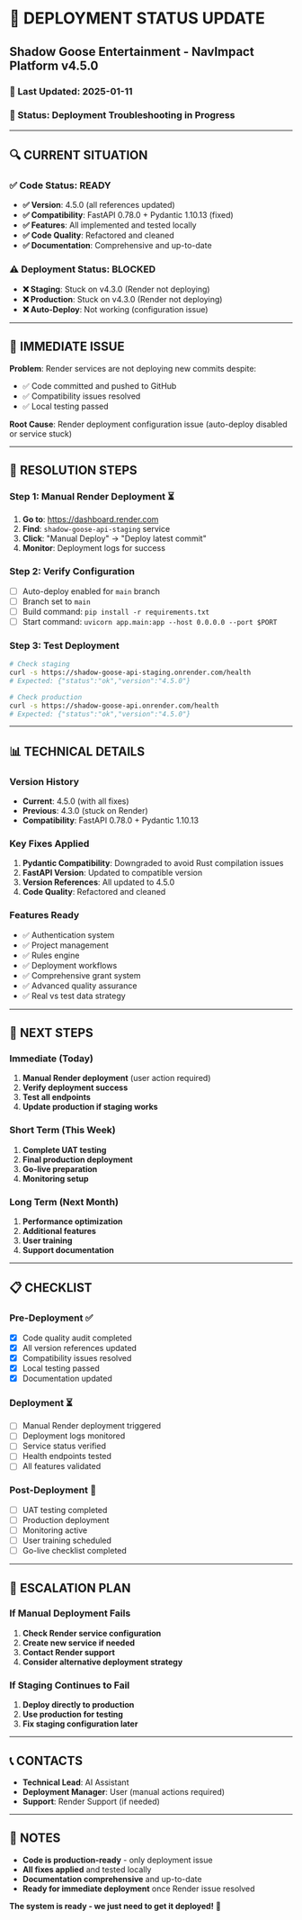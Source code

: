 # 🚨 **DEPLOYMENT STATUS UPDATE**
## Shadow Goose Entertainment - NavImpact Platform v4.5.0

### **📅 Last Updated**: 2025-01-11
### **🔄 Status**: Deployment Troubleshooting in Progress

---

## **🔍 CURRENT SITUATION**

### **✅ Code Status: READY**
- **✅ Version**: 4.5.0 (all references updated)
- **✅ Compatibility**: FastAPI 0.78.0 + Pydantic 1.10.13 (fixed)
- **✅ Features**: All implemented and tested locally
- **✅ Code Quality**: Refactored and cleaned
- **✅ Documentation**: Comprehensive and up-to-date

### **⚠️ Deployment Status: BLOCKED**
- **❌ Staging**: Stuck on v4.3.0 (Render not deploying)
- **❌ Production**: Stuck on v4.3.0 (Render not deploying)
- **❌ Auto-Deploy**: Not working (configuration issue)

---

## **🚨 IMMEDIATE ISSUE**

**Problem**: Render services are not deploying new commits despite:
- ✅ Code committed and pushed to GitHub
- ✅ Compatibility issues resolved
- ✅ Local testing passed

**Root Cause**: Render deployment configuration issue (auto-deploy disabled or service stuck)

---

## **🔧 RESOLUTION STEPS**

### **Step 1: Manual Render Deployment** ⏳
1. **Go to**: https://dashboard.render.com
2. **Find**: `shadow-goose-api-staging` service
3. **Click**: "Manual Deploy" → "Deploy latest commit"
4. **Monitor**: Deployment logs for success

### **Step 2: Verify Configuration**
- [ ] Auto-deploy enabled for `main` branch
- [ ] Branch set to `main`
- [ ] Build command: `pip install -r requirements.txt`
- [ ] Start command: `uvicorn app.main:app --host 0.0.0.0 --port $PORT`

### **Step 3: Test Deployment**
```bash
# Check staging
curl -s https://shadow-goose-api-staging.onrender.com/health
# Expected: {"status":"ok","version":"4.5.0"}

# Check production
curl -s https://shadow-goose-api.onrender.com/health
# Expected: {"status":"ok","version":"4.5.0"}
```

---

## **📊 TECHNICAL DETAILS**

### **Version History**
- **Current**: 4.5.0 (with all fixes)
- **Previous**: 4.3.0 (stuck on Render)
- **Compatibility**: FastAPI 0.78.0 + Pydantic 1.10.13

### **Key Fixes Applied**
1. **Pydantic Compatibility**: Downgraded to avoid Rust compilation issues
2. **FastAPI Version**: Updated to compatible version
3. **Version References**: All updated to 4.5.0
4. **Code Quality**: Refactored and cleaned

### **Features Ready**
- ✅ Authentication system
- ✅ Project management
- ✅ Rules engine
- ✅ Deployment workflows
- ✅ Comprehensive grant system
- ✅ Advanced quality assurance
- ✅ Real vs test data strategy

---

## **🚀 NEXT STEPS**

### **Immediate (Today)**
1. **Manual Render deployment** (user action required)
2. **Verify deployment success**
3. **Test all endpoints**
4. **Update production if staging works**

### **Short Term (This Week)**
1. **Complete UAT testing**
2. **Final production deployment**
3. **Go-live preparation**
4. **Monitoring setup**

### **Long Term (Next Month)**
1. **Performance optimization**
2. **Additional features**
3. **User training**
4. **Support documentation**

---

## **📋 CHECKLIST**

### **Pre-Deployment** ✅
- [x] Code quality audit completed
- [x] All version references updated
- [x] Compatibility issues resolved
- [x] Local testing passed
- [x] Documentation updated

### **Deployment** ⏳
- [ ] Manual Render deployment triggered
- [ ] Deployment logs monitored
- [ ] Service status verified
- [ ] Health endpoints tested
- [ ] All features validated

### **Post-Deployment** 🔄
- [ ] UAT testing completed
- [ ] Production deployment
- [ ] Monitoring active
- [ ] User training scheduled
- [ ] Go-live checklist completed

---

## **🚨 ESCALATION PLAN**

### **If Manual Deployment Fails**
1. **Check Render service configuration**
2. **Create new service if needed**
3. **Contact Render support**
4. **Consider alternative deployment strategy**

### **If Staging Continues to Fail**
1. **Deploy directly to production**
2. **Use production for testing**
3. **Fix staging configuration later**

---

## **📞 CONTACTS**

- **Technical Lead**: AI Assistant
- **Deployment Manager**: User (manual actions required)
- **Support**: Render Support (if needed)

---

## **📝 NOTES**

- **Code is production-ready** - only deployment issue
- **All fixes applied** and tested locally
- **Documentation comprehensive** and up-to-date
- **Ready for immediate deployment** once Render issue resolved

**The system is ready - we just need to get it deployed!** 🚀 